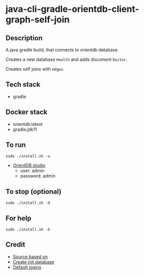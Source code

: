 # java-cli-gradle-orientdb-client-graph-self-join

## Description
A java gradle build, that connects to orientdb database.

Creates a new database `Health` and adds document `Doctor`.

Creates self joins with `edges`.

## Tech stack
- gradle

## Docker stack
- orientdb:latest
- gradle:jdk11

## To run
`sudo ./install.sh -u`
- [OrientDB studio](http://localhost:2480/studio/index.html)
  - user: admin
  - password: admin

## To stop (optional)
`sudo ./install.sh -d`

## For help
`sudo ./install.sh -h`

## Credit
- [Source based on](https://gist.github.com/Jaquitori/b9158b0979a8f815c5270cff0e785b00)
- [Create init database](https://orientdb.com/docs/last/java/Document-API-Database.html)
- [Default logins](https://orientdb.com/docs/last/java/Document-API-Database.html)
